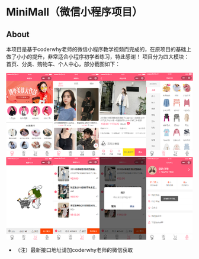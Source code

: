 # MiniMall（微信小程序项目）

## About

本项目是基于coderwhy老师的微信小程序教学视频而完成的，在原项目的基础上做了小小的提升，非常适合小程序初学者练习，特此感谢！
项目分为四大模块：首页、分类、购物车、个人中心，部分截图如下：

<img src="https://raw.githubusercontent.com/Withyooou/img-folder/main/MiniMall1.png" width="25%"/><img src="https://raw.githubusercontent.com/Withyooou/img-folder/main/MiniMall2.png" width="25%"/><img src="https://raw.githubusercontent.com/Withyooou/img-folder/main/MiniMall3.png" width="25%"/><img src="https://raw.githubusercontent.com/Withyooou/img-folder/main/MiniMall4.png" width="25%"/><img src="https://raw.githubusercontent.com/Withyooou/img-folder/main/MiniMall5.png" width="25%"/><img src="https://raw.githubusercontent.com/Withyooou/img-folder/main/MiniMall6.png" width="25%"/><img src="https://raw.githubusercontent.com/Withyooou/img-folder/main/MiniMall7.png" width="25%"/><img src="https://raw.githubusercontent.com/Withyooou/img-folder/main/MiniMall8.png" width="25%"/>



- （注）最新接口地址请加coderwhy老师的微信获取

